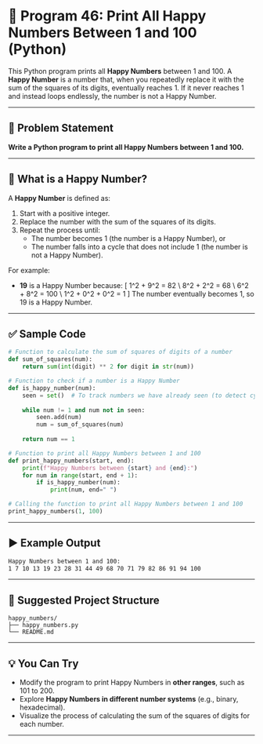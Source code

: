 
# 📝 Program 46: Print All Happy Numbers Between 1 and 100 (Python)

This Python program prints all **Happy Numbers** between 1 and 100. A **Happy Number** is a number that, when you repeatedly replace it with the sum of the squares of its digits, eventually reaches 1. If it never reaches 1 and instead loops endlessly, the number is not a Happy Number.

---

## 📌 Problem Statement

**Write a Python program to print all Happy Numbers between 1 and 100.**

---

## 🔢 What is a Happy Number?

A **Happy Number** is defined as:
1. Start with a positive integer.
2. Replace the number with the sum of the squares of its digits.
3. Repeat the process until:
   - The number becomes 1 (the number is a Happy Number), or
   - The number falls into a cycle that does not include 1 (the number is not a Happy Number).

For example:
- **19** is a Happy Number because:
  \[
  1^2 + 9^2 = 82 \\
  8^2 + 2^2 = 68 \\
  6^2 + 8^2 = 100 \\
  1^2 + 0^2 + 0^2 = 1
  \]
  The number eventually becomes 1, so 19 is a Happy Number.

---

## ✅ Sample Code

```python
# Function to calculate the sum of squares of digits of a number
def sum_of_squares(num):
    return sum(int(digit) ** 2 for digit in str(num))

# Function to check if a number is a Happy Number
def is_happy_number(num):
    seen = set()  # To track numbers we have already seen (to detect cycles)
    
    while num != 1 and num not in seen:
        seen.add(num)
        num = sum_of_squares(num)
    
    return num == 1

# Function to print all Happy Numbers between 1 and 100
def print_happy_numbers(start, end):
    print(f"Happy Numbers between {start} and {end}:")
    for num in range(start, end + 1):
        if is_happy_number(num):
            print(num, end=" ")

# Calling the function to print all Happy Numbers between 1 and 100
print_happy_numbers(1, 100)
```

---

## ▶️ Example Output

```bash
Happy Numbers between 1 and 100:
1 7 10 13 19 23 28 31 44 49 68 70 71 79 82 86 91 94 100
```

---

## 📁 Suggested Project Structure

```
happy_numbers/
├── happy_numbers.py
└── README.md
```

---

## 💡 You Can Try

- Modify the program to print Happy Numbers in **other ranges**, such as 101 to 200.
- Explore **Happy Numbers in different number systems** (e.g., binary, hexadecimal).
- Visualize the process of calculating the sum of the squares of digits for each number.

---
